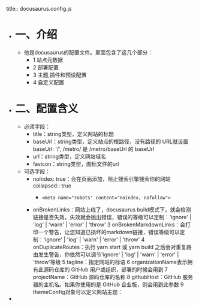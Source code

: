title:: docusaurus.config.js

- # 一、介绍
	- 他是docusaurus的配置文件。里面包含了这几个部分：
		- 1 站点元数据
		- 2 部署配置
		- 3 主题,插件和预设配置
		- 4 自定义配置
- # 二、配置含义
	- 必须字段：
		- title：string类型，定义网站的标题
		- baseUrl：string类型，定义站点的根路径，没有路径的 URL就设置baseUrl: '/',
		              /metro/ 是 /metro/baseUrl 的 baseUrl
		- url：string类型，定义网站域名
		- favicon：string类型，图标文件的url
	- 可选字段：
		- noIndex: true：会在页面添加，阻止搜索引擎搜索你的网站
		  collapsed:: true
			- ```
			  <meta name="robots" content="noindex, nofollow">
			  ```
		- onBrokenLinks：网站上线了，docusaurus build模式下，就会检测链接是否失效，失效就会抛出错误，错误的等级可以定制：'ignore' | 'log' | 'warn' | 'error' | 'throw'
		  3 onBrokenMarkdownLinks：会打印一个警告，让您知道已损坏的markdown链接，错误等级可以定制：'ignore' | 'log' | 'warn' | 'error' | 'throw'
		  4 onDuplicateRoutes：执行 yarn start 或 yarn build 之后会对重复路由发生警告，你依然可以调节'ignore' | 'log' | 'warn' | 'error' | 'throw'等级
		  5 tagline：指定网站的标语
		  6 organizationName表示拥有此源码仓库的 GitHub 用户或组织，部署的时候会用到
		  7 projectName：GitHub 源码仓库的名称
		  8 githubHost：GitHub 服务器的主机名。如果你使用的是 GitHub 企业版，则会用到此参数
		  9 themeConfig对象可以定义网站主题：
-